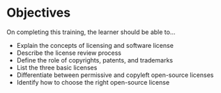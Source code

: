 # Objectives

On completing this training, the learner should be able to...

- Explain the concepts of licensing and software license
- Describe the license review process
- Define the role of copyrights, patents, and trademarks
- List the three basic licenses
- Differentiate between permissive and copyleft open-source licenses
- Identify how to choose the right open-source license
